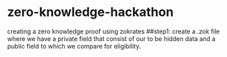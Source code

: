 # zero-knowledge-hackathon
creating a zero knowledge proof using zokrates
##step1: create a .zok file where we have a private field that consist of our to be hidden data and a public field to which we compare for eligibility.

